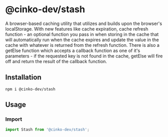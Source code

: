 # @cinko-dev/stash
A browser-based caching utility that utilizes and builds upon the browser's localStorage. With new features like cache expiration, cache refresh function - an optional function you pass in when storing in the cache that will automatically run when the cache expires and update the value in the cache with whatever is returned from the refresh function. There is also a getElse function which accepts a callback function as one of it's parameters - if the requested key is not found in the cache, getElse will fire off and return the result of the callback function.

## Installation
```
npm i @cinko-dev/stash
```

## Usage

### Import
```js
import Stash from '@cinko-dev/stash';
```


